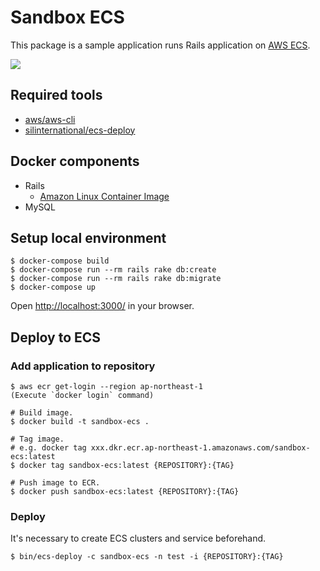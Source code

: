 # Sandbox ECS

This package is a sample application runs Rails application on [AWS ECS](https://aws.amazon.com/ecs/).

<img src="https://raw.githubusercontent.com/wiki/naomichi-y/sandbox-ecs/images/cowsay.png" />

## Required tools

* [aws/aws-cli](https://github.com/aws/aws-cli)
* [silinternational/ecs-deploy](https://github.com/silinternational/ecs-deploy)

## Docker components

* Rails
  * [Amazon Linux Container Image](http://docs.aws.amazon.com/AmazonECR/latest/userguide/amazon_linux_container_image.html)
* MySQL

## Setup local environment

```
$ docker-compose build
$ docker-compose run --rm rails rake db:create
$ docker-compose run --rm rails rake db:migrate
$ docker-compose up
```
Open [http://localhost:3000/](http://localhost:3000/) in your browser.

## Deploy to ECS

### Add application to repository

```
$ aws ecr get-login --region ap-northeast-1
(Execute `docker login` command)

# Build image.
$ docker build -t sandbox-ecs .

# Tag image.
# e.g. docker tag xxx.dkr.ecr.ap-northeast-1.amazonaws.com/sandbox-ecs:latest
$ docker tag sandbox-ecs:latest {REPOSITORY}:{TAG}

# Push image to ECR.
$ docker push sandbox-ecs:latest {REPOSITORY}:{TAG}
```

### Deploy

It's necessary to create ECS clusters and service beforehand.

```
$ bin/ecs-deploy -c sandbox-ecs -n test -i {REPOSITORY}:{TAG}
```
